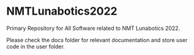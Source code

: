 # NMTLunabotics2022
Primary Repository for All Software related to NMT Lunabotics 2022.

Please check the docs folder for relevant documentation and store user code in the user folder. 
